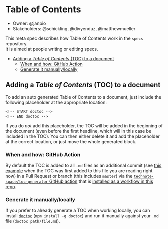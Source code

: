 # Table of Contents

- Owner: @janpio
- Stakeholders: @schickling, @divyenduz, @matthewmueller

This meta spec describes how Table of Contents work in the `specs` repository.  
It is aimed at people writing or editing specs.

<!-- START doctoc generated TOC please keep comment here to allow auto update -->
<!-- DON'T EDIT THIS SECTION, INSTEAD RE-RUN doctoc TO UPDATE -->


- [Adding a _Table of Contents_ (TOC) to a document](#adding-a-_table-of-contents_-toc-to-a-document)
  - [When and how: GitHub Action](#when-and-how-github-action)
  - [Generate it manually/locally](#generate-it-manuallylocally)

<!-- END doctoc generated TOC please keep comment here to allow auto update -->

## Adding a _Table of Contents_ (TOC) to a document

To add an auto generated Table of Contents to a document, just include the following placeholder at the appropriate location:

```
<!-- START doctoc -->
<!-- END doctoc -->
```

If you do _not_ add this placeholder, the TOC will be added in the beginning of the document (even before the first headline, which will in this case be included in the TOC). You can then either delete it and add the placeholder at the correct location, or just move the whole generated block.

### When and how: GitHub Action

By default the TOC is added to all `.md` files as an additional commit (see [this example](https://github.com/prisma/specs/pull/136/commits/4500c27f471eec04d5b93620ed7132b239992d29) when the TOC was first added to this file you are reading right now) in a Pull Request or branch (this includes `master`) via the [`technote-space/toc-generator` GitHub action](https://github.com/technote-space/toc-generator) that is [installed as a workflow in this repo](https://github.com/prisma/specs/blob/master/.github/workflows/toc.yml). 

### Generate it manually/locally

If you prefer to already generate a TOC when working locally, you can install [`doctoc`](https://github.com/thlorenz/doctoc) (`npm install -g doctoc`) and run it manually against your `.md` file (`doctoc path/file.md`).
